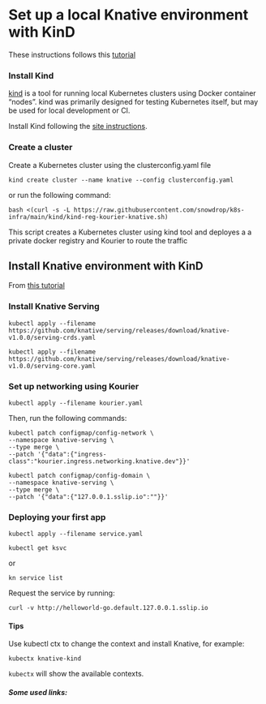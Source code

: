 # Set up a local Knative environment with KinD

These instructions follows this [tutorial](https://knative.dev/blog/articles/set-up-a-local-knative-environment-with-kind/)

### Install Kind 

[kind](https://github.com/kubernetes-sigs/kind) is a tool for running local Kubernetes clusters using Docker container “nodes”.
kind was primarily designed for testing Kubernetes itself, but may be used for local development or CI.

Install Kind following the [site instructions](https://kind.sigs.k8s.io/docs/user/quick-start/#installation).

### Create a cluster

Create a Kubernetes cluster using the clusterconfig.yaml file

````shell
kind create cluster --name knative --config clusterconfig.yaml
````
or run the following command: 

````shell
bash <(curl -s -L https://raw.githubusercontent.com/snowdrop/k8s-infra/main/kind/kind-reg-kourier-knative.sh)
````

This script creates a Kubernetes cluster using kind tool and deployes a a private docker registry and Kourier to route the traffic

## Install Knative environment with KinD
From [this tutorial](https://knative.dev/blog/articles/set-up-a-local-knative-environment-with-kind/)


### Install Knative Serving
````shell
kubectl apply --filename https://github.com/knative/serving/releases/download/knative-v1.0.0/serving-crds.yaml
````

````shell
kubectl apply --filename https://github.com/knative/serving/releases/download/knative-v1.0.0/serving-core.yaml
````

### Set up networking using Kourier
````shell
kubectl apply --filename kourier.yaml
````

Then, run the following commands:
````shell
kubectl patch configmap/config-network \
--namespace knative-serving \
--type merge \
--patch '{"data":{"ingress-class":"kourier.ingress.networking.knative.dev"}}'
````

````shell
kubectl patch configmap/config-domain \
--namespace knative-serving \
--type merge \
--patch '{"data":{"127.0.0.1.sslip.io":""}}'

`````

### Deploying your first app

````shell
kubectl apply --filename service.yaml
````

`````shell
kubectl get ksvc
`````
or 
````shell
kn service list
````

Request the service by running:
```shell
curl -v http://helloworld-go.default.127.0.0.1.sslip.io
```

#### Tips

Use kubectl ctx to change the context and install Knative, for example:
````shell
kubectx knative-kind
````

`kubectx` will show the available contexts.

##### Some used links:
